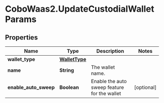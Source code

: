 # CoboWaas2.UpdateCustodialWalletParams

## Properties

Name | Type | Description | Notes
------------ | ------------- | ------------- | -------------
**wallet_type** | [**WalletType**](WalletType.md) |  | 
**name** | **String** | The wallet name. | 
**enable_auto_sweep** | **Boolean** | Enable the auto sweep feature for the wallet | [optional] 


